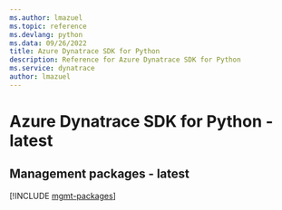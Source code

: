 ```yaml
---
ms.author: lmazuel
ms.topic: reference
ms.devlang: python
ms.data: 09/26/2022
title: Azure Dynatrace SDK for Python
description: Reference for Azure Dynatrace SDK for Python
ms.service: dynatrace
author: lmazuel
---
```

# Azure Dynatrace SDK for Python - latest

## Management packages - latest
[!INCLUDE [mgmt-packages](dynatrace-mgmt-index.md)]